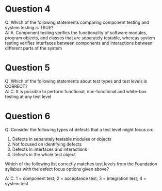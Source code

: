 # Question 4
Q: Which of the following statements comparing component testing and system testing is TRUE?  
A: A. Component testing verifies the functionality of software modules, program objects, and classes that are separately testable, whereas system testing verifies interfaces between components and interactions between different parts of the system
# Question 5
Q: Which of the following statements about test types and test levels is CORRECT?  
A: C. It is possible to perform functional, non-functional and white-box testing at any test level
# Question 6
Q: Consider the following types of defects that a test level might focus on:
1. Defects in separately testable modules or objects
2. Not focused on identifying defects
3. Defects in interfaces and interactions
4. Defects in the whole test object

Which of the following list correctly matches test levels from the Foundation syllabus with
the defect focus options given above?  

A: C. 1 = component test; 2 = acceptance test; 3 = integration test; 4 = system test
